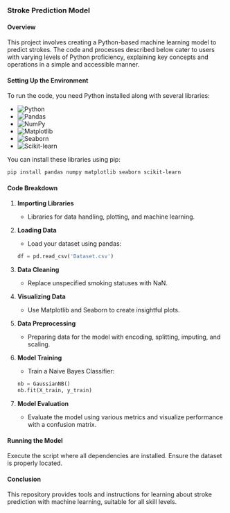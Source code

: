 
###  Stroke Prediction Model

#### Overview
This project involves creating a Python-based machine learning model to predict strokes. The code and processes described below cater to users with varying levels of Python proficiency, explaining key concepts and operations in a simple and accessible manner.

#### Setting Up the Environment
To run the code, you need Python installed along with several libraries:
- ![Python](https://img.shields.io/badge/Python-3776AB?style=for-the-badge&logo=python&logoColor=white)
- ![Pandas](https://img.shields.io/badge/Pandas-150458?style=for-the-badge&logo=pandas&logoColor=white)
- ![NumPy](https://img.shields.io/badge/NumPy-013243?style=for-the-badge&logo=numpy&logoColor=white)
- ![Matplotlib](https://img.shields.io/badge/Matplotlib-263238?style=for-the-badge&logo=matplotlib&logoColor=white)
- ![Seaborn](https://img.shields.io/badge/Seaborn-76B900?style=for-the-badge&logo=seaborn&logoColor=white)
- ![Scikit-learn](https://img.shields.io/badge/scikit_learn-F7931E?style=for-the-badge&logo=scikit-learn&logoColor=white)

You can install these libraries using pip:
```bash
pip install pandas numpy matplotlib seaborn scikit-learn
```

#### Code Breakdown
1. **Importing Libraries**
   - Libraries for data handling, plotting, and machine learning.

2. **Loading Data**
   - Load your dataset using pandas:
   ```python
   df = pd.read_csv('Dataset.csv')
   ```

3. **Data Cleaning**
   - Replace unspecified smoking statuses with NaN.

4. **Visualizing Data**
   - Use Matplotlib and Seaborn to create insightful plots.

5. **Data Preprocessing**
   - Preparing data for the model with encoding, splitting, imputing, and scaling.

6. **Model Training**
   - Train a Naive Bayes Classifier:
   ```python
   nb = GaussianNB()
   nb.fit(X_train, y_train)
   ```

7. **Model Evaluation**
   - Evaluate the model using various metrics and visualize performance with a confusion matrix.

#### Running the Model
Execute the script where all dependencies are installed. Ensure the dataset is properly located.

#### Conclusion
This repository provides tools and instructions for learning about stroke prediction with machine learning, suitable for all skill levels.

